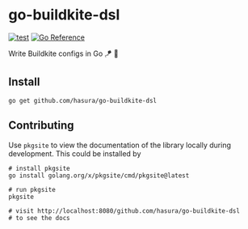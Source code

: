 # go-buildkite-dsl

[![test](https://github.com/hasura/go-buildkite-dsl/actions/workflows/test.yml/badge.svg)](https://github.com/hasura/go-buildkite-dsl/actions/workflows/test.yml) [![Go Reference](https://pkg.go.dev/badge/github.com/hasura/go-buildkite-dsl.svg)](https://pkg.go.dev/github.com/hasura/go-buildkite-dsl)

Write Buildkite configs in Go :kite: :memo:

## Install

```
go get github.com/hasura/go-buildkite-dsl
```

## Contributing

Use `pkgsite` to view the documentation of the library locally during development. This could be installed by

```
# install pkgsite
go install golang.org/x/pkgsite/cmd/pkgsite@latest

# run pkgsite
pkgsite

# visit http://localhost:8080/github.com/hasura/go-buildkite-dsl
# to see the docs
```